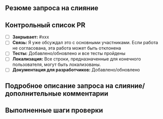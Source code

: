 <!-- Введите здесь краткое описание/резюме вашего PR. Что он исправляет/что меняет/как тестировался (даже вручную, если нужно)? -->
## Резюме запроса на слияние

<!-- Пожалуйста, ознакомьтесь с пунктами в контрольном списке PR перед отправкой -->
## Контрольный список PR

- [ ] **Закрывает:** #xxx
- [ ] **Связь:** Я уже обсуждал это с основными участниками. Если работа не согласована, эта работа может быть отклонена
- [ ] **Тесты:** Добавлено/обновлено и все тесты пройдены
- [ ] **Локализация:** Все строки, предназначенные для конечного пользователя, могут быть локализованы.
- [ ] **Документация для разработчиков:** Добавлено/обновлено

<!-- Предоставьте здесь более подробное описание PR, других исправленных вещей или любых дополнительных комментариев/функций. -->
## Подробное описание запроса на слияние/дополнительные комментарии

<!-- Опишите, как вы подтвердили поведение. По возможности добавляйте автоматические тесты, но также перечисляйте шаги, предпринятые вручную. -->
## Выполненные шаги проверки